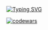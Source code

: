 <a href="https://git.io/typing-svg"><img src="https://readme-typing-svg.herokuapp.com?font=Fira+Code&size=30&pause=1001&color=F70000&center=true&multiline=true&width=435&lines=QA+Engineer" alt="Typing SVG" /></a>

[![codewars](https://https://www.codewars.com/users/Exc1u7ive/badges/large)](https://www.codewars.com/users/Exc1u7ive)
